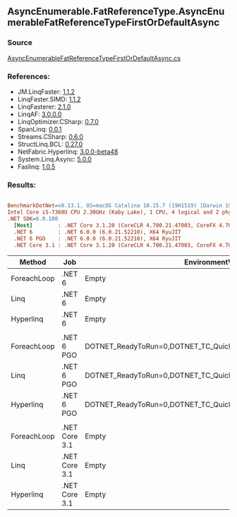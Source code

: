 ﻿## AsyncEnumerable.FatReferenceType.AsyncEnumerableFatReferenceTypeFirstOrDefaultAsync

### Source
[AsyncEnumerableFatReferenceTypeFirstOrDefaultAsync.cs](../LinqBenchmarks/AsyncEnumerable/FatReferenceType/AsyncEnumerableFatReferenceTypeFirstOrDefaultAsync.cs)

### References:
- JM.LinqFaster: [1.1.2](https://www.nuget.org/packages/JM.LinqFaster/1.1.2)
- LinqFaster.SIMD: [1.1.2](https://www.nuget.org/packages/LinqFaster.SIMD/1.0.3)
- LinqFasterer: [2.1.0](https://www.nuget.org/packages/LinqFasterer/2.1.0)
- LinqAF: [3.0.0.0](https://www.nuget.org/packages/LinqAF/3.0.0.0)
- LinqOptimizer.CSharp: [0.7.0](https://www.nuget.org/packages/LinqOptimizer.CSharp/0.7.0)
- SpanLinq: [0.0.1](https://www.nuget.org/packages/SpanLinq/0.0.1)
- Streams.CSharp: [0.6.0](https://www.nuget.org/packages/Streams.CSharp/0.6.0)
- StructLinq.BCL: [0.27.0](https://www.nuget.org/packages/StructLinq/0.27.0)
- NetFabric.Hyperlinq: [3.0.0-beta48](https://www.nuget.org/packages/NetFabric.Hyperlinq/3.0.0-beta48)
- System.Linq.Async: [5.0.0](https://www.nuget.org/packages/System.Linq.Async/5.0.0)
- Faslinq: [1.0.5](https://www.nuget.org/packages/Faslinq/1.0.5)

### Results:
``` ini

BenchmarkDotNet=v0.13.1, OS=macOS Catalina 10.15.7 (19H1519) [Darwin 19.6.0]
Intel Core i5-7360U CPU 2.30GHz (Kaby Lake), 1 CPU, 4 logical and 2 physical cores
.NET SDK=6.0.100
  [Host]        : .NET Core 3.1.20 (CoreCLR 4.700.21.47003, CoreFX 4.700.21.47101), X64 RyuJIT
  .NET 6        : .NET 6.0.0 (6.0.21.52210), X64 RyuJIT
  .NET 6 PGO    : .NET 6.0.0 (6.0.21.52210), X64 RyuJIT
  .NET Core 3.1 : .NET Core 3.1.20 (CoreCLR 4.700.21.47003, CoreFX 4.700.21.47101), X64 RyuJIT


```
|      Method |           Job |                                                EnvironmentVariables |       Runtime | Count |     Mean |     Error |    StdDev |        Ratio | RatioSD | Allocated |
|------------ |-------------- |-------------------------------------------------------------------- |-------------- |------ |---------:|----------:|----------:|-------------:|--------:|----------:|
| ForeachLoop |        .NET 6 |                                                               Empty |      .NET 6.0 |   100 | 1.729 ms | 0.0345 ms | 0.0826 ms |     baseline |         |     538 B |
|        Linq |        .NET 6 |                                                               Empty |      .NET 6.0 |   100 | 1.735 ms | 0.0313 ms | 0.0293 ms | 1.04x slower |   0.15x |     882 B |
|   Hyperlinq |        .NET 6 |                                                               Empty |      .NET 6.0 |   100 | 1.730 ms | 0.0343 ms | 0.0809 ms | 1.00x slower |   0.09x |     722 B |
|             |               |                                                                     |               |       |          |           |           |              |         |           |
| ForeachLoop |    .NET 6 PGO | DOTNET_ReadyToRun=0,DOTNET_TC_QuickJitForLoops=1,DOTNET_TieredPGO=1 |      .NET 6.0 |   100 | 1.749 ms | 0.0072 ms | 0.0067 ms |     baseline |         |     538 B |
|        Linq |    .NET 6 PGO | DOTNET_ReadyToRun=0,DOTNET_TC_QuickJitForLoops=1,DOTNET_TieredPGO=1 |      .NET 6.0 |   100 | 1.731 ms | 0.0342 ms | 0.0813 ms | 1.05x faster |   0.13x |     882 B |
|   Hyperlinq |    .NET 6 PGO | DOTNET_ReadyToRun=0,DOTNET_TC_QuickJitForLoops=1,DOTNET_TieredPGO=1 |      .NET 6.0 |   100 | 1.746 ms | 0.0083 ms | 0.0077 ms | 1.00x faster |   0.01x |     736 B |
|             |               |                                                                     |               |       |          |           |           |              |         |           |
| ForeachLoop | .NET Core 3.1 |                                                               Empty | .NET Core 3.1 |   100 | 1.744 ms | 0.0139 ms | 0.0130 ms |     baseline |         |     511 B |
|        Linq | .NET Core 3.1 |                                                               Empty | .NET Core 3.1 |   100 | 1.749 ms | 0.0088 ms | 0.0082 ms | 1.00x slower |   0.01x |     865 B |
|   Hyperlinq | .NET Core 3.1 |                                                               Empty | .NET Core 3.1 |   100 | 1.736 ms | 0.0345 ms | 0.0827 ms | 1.05x faster |   0.14x |     696 B |

